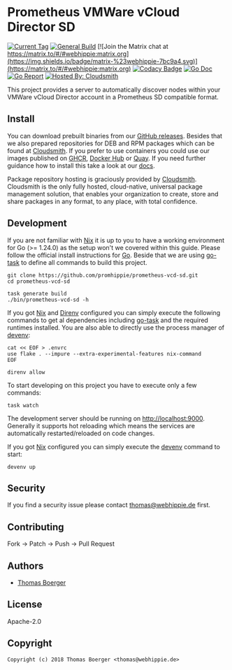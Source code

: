 # Prometheus VMWare vCloud Director SD

[![Current Tag](https://img.shields.io/github/v/tag/promhippie/prometheus-vcd-sd?sort=semver)](https://github.com/promhippie/prometheus-vcd-sd) [![General Build](https://github.com/promhippie/prometheus-vcd-sd/actions/workflows/general.yml/badge.svg)](https://github.com/promhippie/prometheus-vcd-sd/actions/workflows/general.yaml) [![Join the Matrix chat at https://matrix.to/#/#webhippie:matrix.org](https://img.shields.io/badge/matrix-%23webhippie-7bc9a4.svg)](https://matrix.to/#/#webhippie:matrix.org) [![Codacy Badge](https://app.codacy.com/project/badge/Grade/d7900c4c246740edb77cf29a4b1d85ee)](https://www.codacy.com/gh/promhippie/prometheus-vcd-sd/dashboard?utm_source=github.com&amp;utm_medium=referral&amp;utm_content=promhippie/prometheus-vcd-sd&amp;utm_campaign=Badge_Grade) [![Go Doc](https://godoc.org/github.com/promhippie/prometheus-vcd-sd?status.svg)](http://godoc.org/github.com/promhippie/prometheus-vcd-sd) [![Go Report](http://goreportcard.com/badge/github.com/promhippie/prometheus-vcd-sd)](http://goreportcard.com/report/github.com/promhippie/prometheus-vcd-sd) [![Hosted By: Cloudsmith](https://img.shields.io/badge/OSS%20hosting%20by-cloudsmith-blue?logo=cloudsmith&style=flat-square)](https://cloudsmith.com)

This project provides a server to automatically discover nodes within your
VMWare vCloud Director account in a Prometheus SD compatible format.

## Install

You can download prebuilt binaries from our [GitHub releases][releases]. Besides
that we also prepared repositories for DEB and RPM packages which can be found
at [Cloudsmith][pkgrepo]. If you prefer to use containers you could use our
images published on [GHCR][ghcr], [Docker Hub][dockerhub] or [Quay][quayio]. If
you need further guidance how to install this take a look at our [docs][docs].

Package repository hosting is graciously provided by [Cloudsmith][cloudsmith].
Cloudsmith is the only fully hosted, cloud-native, universal package management
solution, that enables your organization to create, store and share packages in
any format, to any place, with total confidence.

## Development

If you are not familiar with [Nix][nix] it is up to you to have a working
environment for Go (>= 1.24.0) as the setup won't we covered within this guide.
Please follow the official install instructions for [Go][golang]. Beside that
we are using [go-task][gotask] to define all commands to build this project.

```console
git clone https://github.com/promhippie/prometheus-vcd-sd.git
cd prometheus-vcd-sd

task generate build
./bin/prometheus-vcd-sd -h
```

If you got [Nix][nix] and [Direnv][direnv] configured you can simply execute
the following commands to get al dependencies including [go-task][gotask] and
the required runtimes installed. You are also able to directly use the process
manager of [devenv][devenv]:

```console
cat << EOF > .envrc
use flake . --impure --extra-experimental-features nix-command
EOF

direnv allow
```

To start developing on this project you have to execute only a few commands:

```console
task watch
```

The development server should be running on
[http://localhost:9000](http://localhost:9000). Generally it supports
hot reloading which means the services are automatically restarted/reloaded on
code changes.

If you got [Nix][nix] configured you can simply execute the [devenv][devenv]
command to start:

```console
devenv up
```

## Security

If you find a security issue please contact
[thomas@webhippie.de](mailto:thomas@webhippie.de) first.

## Contributing

Fork -> Patch -> Push -> Pull Request

## Authors

-   [Thomas Boerger](https://github.com/tboerger)

## License

Apache-2.0

## Copyright

```console
Copyright (c) 2018 Thomas Boerger <thomas@webhippie.de>
```

[releases]: https://github.com/promhippie/prometheus-vcd-sd/releases
[pkgrepo]: https://cloudsmith.io/~webhippie/repos/promhippie/groups/
[cloudsmith]: https://cloudsmith.com/
[ghcr]: https://github.com/promhippie/prometheus-vcd-sd/pkgs/container/prometheus-vcd-sd
[dockerhub]: https://hub.docker.com/r/promhippie/prometheus-vcd-sd/tags/
[quayio]: https://quay.io/repository/promhippie/prometheus-vcd-sd?tab=tags
[docs]: https://promhippie.github.io/prometheus-vcd-sd/#getting-started
[nix]: https://nixos.org/
[golang]: http://golang.org/doc/install.html
[gotask]: https://taskfile.dev/installation/
[direnv]: https://direnv.net/
[devenv]: https://devenv.sh/
